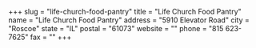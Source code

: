 +++
slug = "life-church-food-pantry"
title = "Life Church Food Pantry"
name = "Life Church Food Pantry"
address = "5910 Elevator Road"
city = "Roscoe"
state = "IL"
postal = "61073"
website = ""
phone = "815 623-7625"
fax = ""
+++
